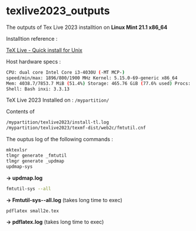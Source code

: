 # texlive2023_outputs

The outputs of Tex Live 2023 installtion on **Linux Mint 21.1 x86_64**

Installtion reference : 

[TeX Live - Quick install for Unix](https://www.tug.org/texlive/quickinstall.html)


Host hardware specs :

```bash
CPU: dual core Intel Core i3-4030U (-MT MCP-)
speed/min/max: 1896/800/1900 MHz Kernel: 5.15.0-69-generic x86_64 
Mem: 4038.7/7853.7 MiB (51.4%) Storage: 465.76 GiB (77.6% used) Procs: 306
Shell: Bash inxi: 3.3.13
```
TeX Live 2023 Installed on :
`/mypartition/`

Contents of 
```bash
/mypartition/texlive2023/install-tl.log
/mypartition/texlive2023/texmf-dist/web2c/fmtutil.cnf
```

The ouptus log of the following commands :

```bash
mktexlsr
tlmgr generate _fmtutil
tlmgr generate _updmap
updmap-sys
```

**-> updmap.log**

```bash
fmtutil-sys --all
```

**-> Fmtutil-sys--all.log** (takes long time to exec)

```bash
pdflatex small2e.tex
```

**-> pdflatex.log** (takes long time to exec)

